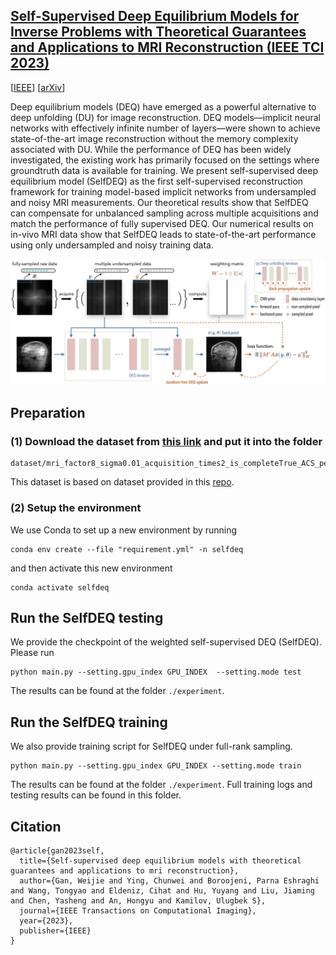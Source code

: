## [Self-Supervised Deep Equilibrium Models for Inverse Problems with Theoretical Guarantees and Applications to MRI Reconstruction (IEEE TCI 2023)](https://ieeexplore.ieee.org/abstract/document/10214618)

[[IEEE](https://ieeexplore.ieee.org/abstract/document/10214618)] [[arXiv](https://arxiv.org/abs/2210.03837)]

Deep equilibrium models (DEQ) have emerged as a powerful alternative to deep unfolding (DU) for image reconstruction. DEQ models—implicit neural networks with effectively infinite number of layers—were shown to achieve state-of-the-art image reconstruction without the memory complexity associated with DU. While the performance of DEQ has been widely investigated, the existing work has primarily focused on the settings where groundtruth data is available for training. We present self-supervised deep equilibrium model (SelfDEQ) as the first self-supervised reconstruction framework for training model-based implicit networks from undersampled and noisy MRI measurements. Our theoretical results show that SelfDEQ can compensate for unbalanced sampling across multiple acquisitions and match the performance of fully supervised DEQ. Our numerical results on in-vivo MRI data show that SelfDEQ leads to state-of-the-art performance using only undersampled and noisy training data.

![](/fig/Fig_method_wDU.png)

## Preparation

### (1) Download the dataset from [this link](https://wustl.box.com/s/vld318wlm8b05hfi4jkfjk0erl26au9o) and put it into the folder 

```
dataset/mri_factor8_sigma0.01_acquisition_times2_is_completeTrue_ACS_percentage0.175_is_fixed_ACSFalse/
```

This dataset is based on dataset provided in this [repo](https://github.com/hkaggarwal/modl).

### (2) Setup the environment

We use Conda to set up a new environment by running 

```
conda env create --file "requirement.yml" -n selfdeq
```

and then activate this new environment

```
conda activate selfdeq
```

## Run the SelfDEQ testing

We provide the checkpoint of the weighted self-supervised DEQ (SelfDEQ). Please run

```
python main.py --setting.gpu_index GPU_INDEX  --setting.mode test
```

The results can be found at the folder `./experiment`.

## Run the SelfDEQ training

We also provide training script for SelfDEQ under full-rank sampling.

```
python main.py --setting.gpu_index GPU_INDEX --setting.mode train
```

The results can be found at the folder `./experiment`. Full training logs and testing results can be found in this folder. 

## Citation
```
@article{gan2023self,
  title={Self-supervised deep equilibrium models with theoretical guarantees and applications to mri reconstruction},
  author={Gan, Weijie and Ying, Chunwei and Boroojeni, Parna Eshraghi and Wang, Tongyao and Eldeniz, Cihat and Hu, Yuyang and Liu, Jiaming and Chen, Yasheng and An, Hongyu and Kamilov, Ulugbek S},
  journal={IEEE Transactions on Computational Imaging},
  year={2023},
  publisher={IEEE}
}
```